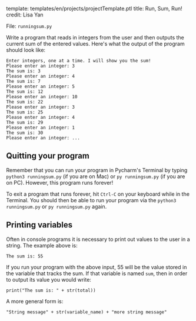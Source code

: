 template: templates/en/projects/projectTemplate.ptl
title: Run, Sum, Run!
credit: Lisa Yan

File: `runningsum.py`

Write a program that reads in integers from the user and then outputs the current
sum of the entered values. Here's what the output of the program should look like:

```
Enter integers, one at a time. I will show you the sum!
Please enter an integer: 3
The sum is: 3
Please enter an integer: 4
The sum is: 7
Please enter an integer: 5
The sum is: 12
Please enter an integer: 10
The sum is: 22
Please enter an integer: 3
The sum is: 25
Please enter an integer: 4
The sum is: 29
Please enter an integer: 1
The sum is: 30
Please enter an integer: ...
```

## Quitting your program
Remember that you can run your program in Pycharm's Terminal by typing `python3 runningsum.py` (if you are on Mac)
or `py runningsum.py` (if you are on PC). However, this program runs forever!

To exit a program that runs forever, hit `Ctrl-C` on your keyboard while in the Terminal. You should then be able
to run your program via the `python3 runningsum.py` or `py runningsum.py` again.

## Printing variables
Often in console programs it is necessary to print out values to the user in a string. The example above is: 

```
The sum is: 55
```

If you run your program with the above input, 55 will be the value stored in the variable that tracks the sum. If that variable is named `sum`, then in order to output its value you would write:

```
print("The sum is: " + str(total))
```

A more general form is:

```
"String message" + str(variable_name) + "more string message"
```
